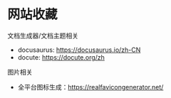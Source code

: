 # 网站收藏


文档生成器/文档主题相关
 - docusaurus: https://docusaurus.io/zh-CN
 - docute: https://docute.org/zh

图片相关
 - 全平台图标生成：https://realfavicongenerator.net/


